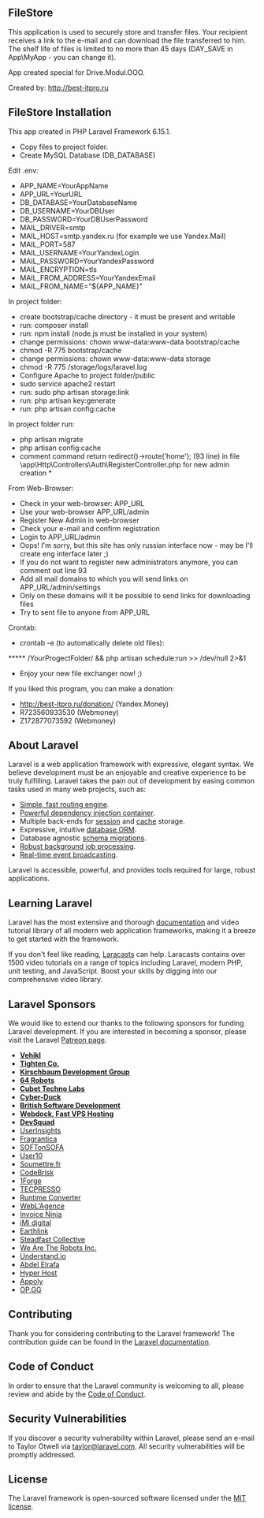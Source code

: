 
## FileStore

This application is used to securely store and transfer files. Your recipient receives a link to the e-mail and can download the file transferred to him. The shelf life of files is limited to no more than 45 days (DAY_SAVE in App\MyApp - you can change it).

App created special for Drive.Modul.OOO.

Created by: http://best-itpro.ru


## FileStore Installation

This app created in PHP Laravel Framework 6.15.1.


- Copy files to project folder.
- Create MySQL Database (DB_DATABASE)


Edit .env:

- APP_NAME=YourAppName
- APP_URL=YourURL
- DB_DATABASE=YourDatabaseName
- DB_USERNAME=YourDBUser
- DB_PASSWORD=YourDBUserPassword
- MAIL_DRIVER=smtp
- MAIL_HOST=smtp.yandex.ru (for example we use Yandex.Mail)
- MAIL_PORT=587
- MAIL_USERNAME=YourYandexLogin
- MAIL_PASSWORD=YourYandexPassword
- MAIL_ENCRYPTION=tls
- MAIL_FROM_ADDRESS=YourYandexEmail
- MAIL_FROM_NAME="${APP_NAME}"


In project folder:

 - create bootstrap/cache directory - it must be present and writable
 - run: composer install
 - run: npm install (node.js must be installed in your system)
- change permissions: chown www-data:www-data bootstrap/cache
- chmod -R 775 bootstrap/cache
- change permissions: chown www-data:www-data storage
- chmod -R 775 /storage/logs/laravel.log
- Configure Apache to project folder/public
- sudo service apache2 restart
- run: sudo php artisan storage:link
- run: php artisan key:generate
- run: php artisan config:cache

In project folder run:

- php artisan migrate
- php artisan config:cache
- comment command return redirect()->route('home'); (93 line) in file \app\Http\Controllers\Auth\RegisterController.php for new admin creation *

From Web-Browser:

- Check in your web-browser: APP_URL
- Use your web-browser APP_URL/admin
- Register New Admin in web-browser
- Check your e-mail and confirm registration
- Login to APP_URL/admin
- Oops! I'm sorry, but this site has only russian interface now - may be I'll create eng interface later ;)
- If you do not want to register new administrators anymore, you can comment out line 93
- Add all mail domains to which you will send links on APP_URL/admin/settings 
-  Only on these domains will it be possible to send links for downloading files
- Try to sent file to anyone from APP_URL

Crontab: 
- crontab -e (to automatically delete old files):

 ***** /YourProgectFolder/ && php artisan schedule:run >> /dev/null 2>&1

- Enjoy your new file exchanger now!
;)



If you liked this program, you can make a donation:

- http://best-itpro.ru/donation/ (Yandex.Money)
- R723560933530 (Webmoney)
- Z172877073592 (Webmoney)




## About Laravel

Laravel is a web application framework with expressive, elegant syntax. We believe development must be an enjoyable and creative experience to be truly fulfilling. Laravel takes the pain out of development by easing common tasks used in many web projects, such as:

- [Simple, fast routing engine](https://laravel.com/docs/routing).
- [Powerful dependency injection container](https://laravel.com/docs/container).
- Multiple back-ends for [session](https://laravel.com/docs/session) and [cache](https://laravel.com/docs/cache) storage.
- Expressive, intuitive [database ORM](https://laravel.com/docs/eloquent).
- Database agnostic [schema migrations](https://laravel.com/docs/migrations).
- [Robust background job processing](https://laravel.com/docs/queues).
- [Real-time event broadcasting](https://laravel.com/docs/broadcasting).

Laravel is accessible, powerful, and provides tools required for large, robust applications.

## Learning Laravel

Laravel has the most extensive and thorough [documentation](https://laravel.com/docs) and video tutorial library of all modern web application frameworks, making it a breeze to get started with the framework.

If you don't feel like reading, [Laracasts](https://laracasts.com) can help. Laracasts contains over 1500 video tutorials on a range of topics including Laravel, modern PHP, unit testing, and JavaScript. Boost your skills by digging into our comprehensive video library.

## Laravel Sponsors

We would like to extend our thanks to the following sponsors for funding Laravel development. If you are interested in becoming a sponsor, please visit the Laravel [Patreon page](https://patreon.com/taylorotwell).

- **[Vehikl](https://vehikl.com/)**
- **[Tighten Co.](https://tighten.co)**
- **[Kirschbaum Development Group](https://kirschbaumdevelopment.com)**
- **[64 Robots](https://64robots.com)**
- **[Cubet Techno Labs](https://cubettech.com)**
- **[Cyber-Duck](https://cyber-duck.co.uk)**
- **[British Software Development](https://www.britishsoftware.co)**
- **[Webdock, Fast VPS Hosting](https://www.webdock.io/en)**
- **[DevSquad](https://devsquad.com)**
- [UserInsights](https://userinsights.com)
- [Fragrantica](https://www.fragrantica.com)
- [SOFTonSOFA](https://softonsofa.com/)
- [User10](https://user10.com)
- [Soumettre.fr](https://soumettre.fr/)
- [CodeBrisk](https://codebrisk.com)
- [1Forge](https://1forge.com)
- [TECPRESSO](https://tecpresso.co.jp/)
- [Runtime Converter](http://runtimeconverter.com/)
- [WebL'Agence](https://weblagence.com/)
- [Invoice Ninja](https://www.invoiceninja.com)
- [iMi digital](https://www.imi-digital.de/)
- [Earthlink](https://www.earthlink.ro/)
- [Steadfast Collective](https://steadfastcollective.com/)
- [We Are The Robots Inc.](https://watr.mx/)
- [Understand.io](https://www.understand.io/)
- [Abdel Elrafa](https://abdelelrafa.com)
- [Hyper Host](https://hyper.host)
- [Appoly](https://www.appoly.co.uk)
- [OP.GG](https://op.gg)

## Contributing

Thank you for considering contributing to the Laravel framework! The contribution guide can be found in the [Laravel documentation](https://laravel.com/docs/contributions).

## Code of Conduct

In order to ensure that the Laravel community is welcoming to all, please review and abide by the [Code of Conduct](https://laravel.com/docs/contributions#code-of-conduct).

## Security Vulnerabilities

If you discover a security vulnerability within Laravel, please send an e-mail to Taylor Otwell via [taylor@laravel.com](mailto:taylor@laravel.com). All security vulnerabilities will be promptly addressed.

## License

The Laravel framework is open-sourced software licensed under the [MIT license](https://opensource.org/licenses/MIT).
